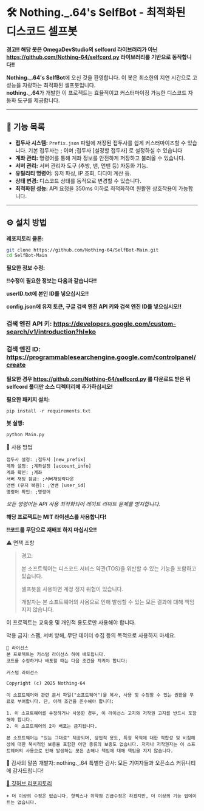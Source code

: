 # 🛠️ Nothing._.64's SelfBot - 최적화된 디스코드 셀프봇

**경고!! 해당 봇은 OmegaDevStudio의 selfcord 라이브러리가 아닌 https://github.com/Nothing-64/selfcord.py 라이브러리를 기반으로 동작합니다!!**

**Nothing._.64's SelfBot**에 오신 것을 환영합니다. 이 봇은 최소한의 지연 시간으로 고성능을 자랑하는 최적화된 셀프봇입니다.  
**nothing._.64**가 개발한 이 프로젝트는 효율적이고 커스터마이징 가능한 디스코드 자동화 도구를 제공합니다.

---

## 🚀 기능 목록

- **접두사 시스템:** `Prefix.json` 파일에 저장된 접두사를 쉽게 커스터마이즈할 수 있습니다. 기본 접두사는 ; 이며 ;접두사 [설정할 접두사\] 로 설정하실 수 있습니다
- **계좌 관리:** 명령어를 통해 계좌 정보를 안전하게 저장하고 불러올 수 있습니다.
- **서버 관리:** 서버 관리자 도구 (추방, 밴, 언밴 등) 자동화 기능.
- **유틸리티 명령어:** 유저 파싱, IP 조회, 디디이 계산 등.
- **상태 변경:** 디스코드 상태를 동적으로 변경할 수 있습니다.
- **최적화된 성능:** API 요청을 350ms 이하로 최적화하여 원활한 상호작용이 가능합니다.

---

## ⚙️ 설치 방법

**레포지토리 클론:**
```bash
git clone https://github.com/Nothing-64/SelfBot-Main.git
cd SelfBot-Main
```

**필요한 정보 수정:**

**!!수정이 필요한 정보는 다음과 같습니다!!**

**userID.txt에 본인 ID를 넣으십시오!!**

**config.json에 유저 토큰, 구글 검색 엔진 API 키와 검색 엔진 ID를 넣으십시오!!**

### 검색 엔진 API 키: https://developers.google.com/custom-search/v1/introduction?hl=ko

### 검색 엔진 ID: https://programmablesearchengine.google.com/controlpanel/create

**필요한 경우 https://github.com/Nothing-64/selfcord.py 를 다운로드 받은 뒤 selfcord 폴더만 소스 디렉터리에 추가하십시오!**

**필요한 패키지 설치:**
```Python
pip install -r requirements.txt
```

**봇 실행:**
```Python
python Main.py
```


📝 사용 방법
```
접두사 설정: ;접두사 [new_prefix]
계좌 설정: ;계좌설정 [account_info]
계좌 확인: ;계좌
서버 채팅 잠금: ;서버채팅락다운
언밴 (유저 복원): ;언밴 [user_id]
명령어 확인: ;명령어
```
*모든 명령어는 API 사용 최적화되어 레이트 리미트 문제를 방지합니다.*

**해당 프로젝트는 MIT 라이센스를 사용합니다!**

**!!코드를 무단으로 재배포 하지 마십시오!!**

⚠️ 면책 조항
> 경고:
> 
> 본 소프트웨어는 디스코드 서비스 약관(TOS)을 위반할 수 있는 기능을 포함하고 있습니다.
> 
> 셀프봇을 사용하면 계정 정지 위험이 있습니다.
> 
> 개발자는 본 소프트웨어의 사용으로 인해 발생할 수 있는 모든 결과에 대해 책임지지 않습니다.
> 

이 프로젝트는 교육용 및 개인적 용도로만 사용해야 합니다.

악용 금지: 스팸, 서버 방해, 무단 데이터 수집 등의 목적으로 사용하지 마세요.

```
📄 라이선스
본 프로젝트는 커스텀 라이선스 하에 배포됩니다.
코드를 수정하거나 배포할 때는 다음 조건을 지켜야 합니다:

커스텀 라이선스

Copyright (c) 2025 Nothing-64

이 소프트웨어와 관련 문서 파일("소프트웨어")을 복사, 사용 및 수정할 수 있는 권한을 무료로 부여합니다. 단, 아래 조건을 준수해야 합니다:

1. 이 소프트웨어를 수정하거나 사용한 경우, 이 라이선스 고지와 저작권 고지를 반드시 포함해야 합니다.
2. 이 소프트웨어의 2차 배포는 금지됩니다.

본 소프트웨어는 "있는 그대로" 제공되며, 상업적 용도, 특정 목적에 대한 적합성 및 비침해성에 대한 묵시적인 보증을 포함한 어떤 종류의 보증도 없습니다. 저자나 저작권자는 이 소프트웨어의 사용으로 인해 발생하는 모든 손해나 책임에 대해 책임을 지지 않습니다.

```
🙌 감사의 말씀
개발자: nothing._.64
특별한 감사: 모든 기여자들과 오픈소스 커뮤니티에 감사드립니다!

[🔗 깃허브 리포지토리](<https://github.com/Nothing-64/SelfBot-Main>)




```+ 더 이상의 수정은 없습니다. 핫픽스나 취약점 긴급수정은 하겠지만, 더 이상의 기능 업데이트는 없습니다.```
